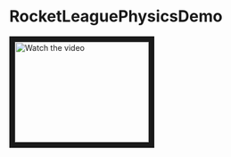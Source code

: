 # RocketLeaguePhysicsDemo

<a href="https://youtu.be/nWhIJnBbUG4" target="_blank">
 <img src="https://youtu.be/nWhIJnBbUG4" alt="Watch the video" width="240" height="180" border="10" />
</a>
